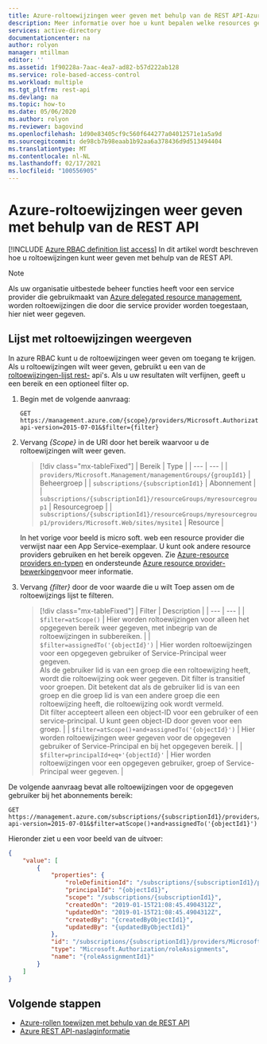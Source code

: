 ```yaml
---
title: Azure-roltoewijzingen weer geven met behulp van de REST API-Azure RBAC
description: Meer informatie over hoe u kunt bepalen welke resources gebruikers, groepen, service-principals of beheerde identiteiten hebben toegang tot het gebruik van de REST API en Azure op rollen gebaseerd toegangs beheer (Azure RBAC).
services: active-directory
documentationcenter: na
author: rolyon
manager: mtillman
editor: ''
ms.assetid: 1f90228a-7aac-4ea7-ad82-b57d222ab128
ms.service: role-based-access-control
ms.workload: multiple
ms.tgt_pltfrm: rest-api
ms.devlang: na
ms.topic: how-to
ms.date: 05/06/2020
ms.author: rolyon
ms.reviewer: bagovind
ms.openlocfilehash: 1d90e83405cf9c560f644277a04012571e1a5a9d
ms.sourcegitcommit: de98cb7b98eaab1b92aa6a378436d9d513494404
ms.translationtype: MT
ms.contentlocale: nl-NL
ms.lasthandoff: 02/17/2021
ms.locfileid: "100556905"
---
```

# <a name="list-azure-role-assignments-using-the-rest-api"></a>Azure-roltoewijzingen weer geven met behulp van de REST API

[!INCLUDE [Azure RBAC definition list access](../../includes/role-based-access-control/definition-list.md)] In dit artikel wordt beschreven hoe u roltoewijzingen kunt weer geven met behulp van de REST API.

> [!NOTE]
> Als uw organisatie uitbestede beheer functies heeft voor een service provider die gebruikmaakt van [Azure delegated resource management](../lighthouse/concepts/azure-delegated-resource-management.md), worden roltoewijzingen die door die service provider worden toegestaan, hier niet weer gegeven.

## <a name="list-role-assignments"></a>Lijst met roltoewijzingen weergeven

In azure RBAC kunt u de roltoewijzingen weer geven om toegang te krijgen. Als u roltoewijzingen wilt weer geven, gebruikt u een van de [roltoewijzingen-lijst rest-](/rest/api/authorization/roleassignments/list) api's. Als u uw resultaten wilt verfijnen, geeft u een bereik en een optioneel filter op.

1. Begin met de volgende aanvraag:

    ```http
    GET https://management.azure.com/{scope}/providers/Microsoft.Authorization/roleAssignments?api-version=2015-07-01&$filter={filter}
    ```

1. Vervang *{Scope}* in de URI door het bereik waarvoor u de roltoewijzingen wilt weer geven.

    > [!div class="mx-tableFixed"]
    > | Bereik | Type |
    > | --- | --- |
    > | `providers/Microsoft.Management/managementGroups/{groupId1}` | Beheergroep |
    > | `subscriptions/{subscriptionId1}` | Abonnement |
    > | `subscriptions/{subscriptionId1}/resourceGroups/myresourcegroup1` | Resourcegroep |
    > | `subscriptions/{subscriptionId1}/resourceGroups/myresourcegroup1/providers/Microsoft.Web/sites/mysite1` | Resource |

    In het vorige voor beeld is micro soft. web een resource provider die verwijst naar een App Service-exemplaar. U kunt ook andere resource providers gebruiken en het bereik opgeven. Zie [Azure-resource providers en-typen](../azure-resource-manager/management/resource-providers-and-types.md) en ondersteunde [Azure resource provider-bewerkingen](resource-provider-operations.md)voor meer informatie.  
     
1. Vervang *{filter}* door de voor waarde die u wilt Toep assen om de roltoewijzings lijst te filteren.

    > [!div class="mx-tableFixed"]
    > | Filter | Description |
    > | --- | --- |
    > | `$filter=atScope()` | Hier worden roltoewijzingen voor alleen het opgegeven bereik weer gegeven, met inbegrip van de roltoewijzingen in subbereiken. |
    > | `$filter=assignedTo('{objectId}')` | Hier worden roltoewijzingen voor een opgegeven gebruiker of Service-Principal weer gegeven.<br/>Als de gebruiker lid is van een groep die een roltoewijzing heeft, wordt die roltoewijzing ook weer gegeven. Dit filter is transitief voor groepen. Dit betekent dat als de gebruiker lid is van een groep en die groep lid is van een andere groep die een roltoewijzing heeft, die roltoewijzing ook wordt vermeld.<br/>Dit filter accepteert alleen een object-ID voor een gebruiker of een service-principal. U kunt geen object-ID door geven voor een groep. |
    > | `$filter=atScope()+and+assignedTo('{objectId}')` | Hier worden roltoewijzingen weer gegeven voor de opgegeven gebruiker of Service-Principal en bij het opgegeven bereik. |
    > | `$filter=principalId+eq+'{objectId}'` | Hier worden roltoewijzingen voor een opgegeven gebruiker, groep of Service-Principal weer gegeven. |

De volgende aanvraag bevat alle roltoewijzingen voor de opgegeven gebruiker bij het abonnements bereik:

```http
GET https://management.azure.com/subscriptions/{subscriptionId1}/providers/Microsoft.Authorization/roleAssignments?api-version=2015-07-01&$filter=atScope()+and+assignedTo('{objectId1}')
```

Hieronder ziet u een voor beeld van de uitvoer:

```json
{
    "value": [
        {
            "properties": {
                "roleDefinitionId": "/subscriptions/{subscriptionId1}/providers/Microsoft.Authorization/roleDefinitions/2a2b9908-6ea1-4ae2-8e65-a410df84e7d1",
                "principalId": "{objectId1}",
                "scope": "/subscriptions/{subscriptionId1}",
                "createdOn": "2019-01-15T21:08:45.4904312Z",
                "updatedOn": "2019-01-15T21:08:45.4904312Z",
                "createdBy": "{createdByObjectId1}",
                "updatedBy": "{updatedByObjectId1}"
            },
            "id": "/subscriptions/{subscriptionId1}/providers/Microsoft.Authorization/roleAssignments/{roleAssignmentId1}",
            "type": "Microsoft.Authorization/roleAssignments",
            "name": "{roleAssignmentId1}"
        }
    ]
}
```

## <a name="next-steps"></a>Volgende stappen

- [Azure-rollen toewijzen met behulp van de REST API](role-assignments-rest.md)
- [Azure REST API-naslaginformatie](/rest/api/azure/)
